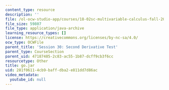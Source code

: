 ```yaml
---
content_type: resource
description: ''
file: /ol-ocw-studio-app/courses/18-02sc-multivariable-calculus-fall-2010/281f06114cb9baffdba2e811dd7d86ac_go.jar
file_size: 59807
file_type: application/java-archive
learning_resource_types: []
license: https://creativecommons.org/licenses/by-nc-sa/4.0/
ocw_type: OCWFile
parent_title: 'Session 30: Second Derivative Test'
parent_type: CourseSection
parent_uid: 47187485-2c83-ac55-1b87-dcff9cb3f6cc
resourcetype: Other
title: go.jar
uid: 281f0611-4cb9-baff-dba2-e811dd7d86ac
video_metadata:
  youtube_id: null
---
```

